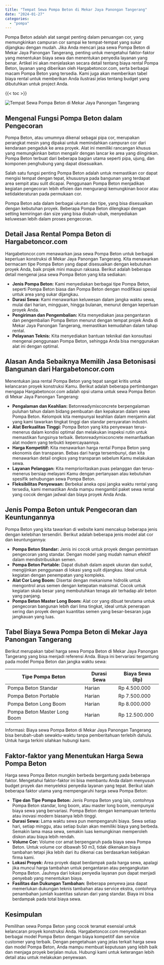 ```yaml
---
title: "Tempat Sewa Pompa Beton di Mekar Jaya Panongan Tangerang"
date: "2024-01-27"
categories: 
  - "pompa"
---
```




Pompa Beton adalah alat sangat penting dalam penuangan cor, yang memungkinkan campuran cor sampai ke tempat-tempat yang sukar dijangkau dengan mudah. Jika Anda mencari jasa sewa Pompa Beton di Mekar Jaya Panongan Tangerang, penting untuk mengetahui faktor-faktor yang menentukan biaya sewa dan menentukan penyedia layanan yang benar. Artikel ini akan menjelaskan secara detail tentang biaya rental Pompa Beton, layanan yang diberikan oleh Hargabetoncor.com, serta berbagai macam Pompa Beton yang tersedia. Kami juga akan memberikan tabel biaya rental untuk memberikan Anda ilustrasi jelas tentang budget yang dibutuhkan untuk project Anda.

{{< toc >}}

![Tempat Sewa Pompa Beton di Mekar Jaya Panongan Tangerang](https://hargareadymixid.github.io/pompa/concrete-pump%20(6).png)

## Mengenal Fungsi Pompa Beton dalam Pengecoran

Pompa Beton, atau umumnya dikenal sebagai pipa cor, merupakan perangkat mesin yang dipakai untuk memindahkan campuran cor dari kendaraan pengaduk ke area proyek. Alat ini memiliki rancangan khusus yang memungkinkan beton mengalir dengan lancar ke area yang diinginkan. Pompa Beton terbuat dari beberapa bagian utama seperti pipa, ujung, dan komponen penghubung yang dapat disesuaikan.

Salah satu fungsi penting Pompa Beton adalah untuk memastikan cor dapat mengisi tempat dengan tepat, khususnya pada bangunan yang terdapat area sempit atau sulit dicapai. Penggunaan Pompa Beton menjadikan kegiatan pengecoran lebih efisien dan mengurangi kemungkinan bocor atau ketidakteraturan pada permukaan cor.

Pompa Beton ada dalam berbagai ukuran dan tipe, yang bisa disesuaikan dengan kebutuhan proyek. Beberapa Pompa Beton dilengkapi dengan setting kemiringan dan size yang bisa diubah-ubah, menyediakan keluwesan lebih dalam proses pengecoran.

## Detail Jasa Rental Pompa Beton di Hargabetoncor.com

Hargabetoncor.com menawarkan jasa sewa Pompa Beton untuk berbagai keperluan konstruksi di Mekar Jaya Panongan Tangerang. Kita menawarkan bermacam tipe Pompa Beton yang dapat disesuaikan dengan kebutuhan proyek Anda, baik projek mini maupun raksasa. Berikut adalah beberapa detail mengenai jasa sewa Pompa Beton yang kita sediakan:

- **Jenis Pompa Beton:** Kami menyediakan berbagai tipe Pompa Beton, seperti Pompa Beton biasa dan Pompa Beton dengan modifikasi spesial untuk area yang sukar dijangkau.
- **Durasi Sewa:** Kami menawarkan keluwesan dalam jangka waktu sewa, mulai dari harian, mingguan, hingga bulanan, menurut dengan keperluan proyek Anda.
- **Pengiriman dan Pengembalian:** Kita menyediakan jasa pengantaran dan pengembalian Pompa Beton menurut dengan tempat projek Anda di Mekar Jaya Panongan Tangerang, memastikan kemudahan dalam tahap rental.
- **Pelayanan Teknis:** Kita menyediakan bantuan teknikal dan konsultasi mengenai penggunaan Pompa Beton, sehingga Anda bisa menggunakan alat ini dengan optimal.

## Alasan Anda Sebaiknya Memilih Jasa Betonisasi Bangunan dari Hargabetoncor.com

Menentukan jasa rental Pompa Beton yang tepat sangat kritis untuk kelancaran proyek konstruksi Kamu. Berikut adalah beberapa pertimbangan mengapa Hargabetoncor.com adalah opsi utama untuk sewa Pompa Beton di Mekar Jaya Panongan Tangerang:

- **Pengalaman dan Keahlian:** Betonreadymixconcrete berpengalaman puluhan tahun dalam bidang pembuatan dan kepakaran dalam sewa Pompa Beton. Kelompok kita mempunyai keahlian dalam menjamin alat yang kami tawarkan tingkat tinggi dan standar persyaratan industri.
- **Alat Berkualitas Tinggi:** Pompa Beton yang kita penyewaan terus-menerus dalam kondisi optimal dan melakukan inspeksi rutin untuk memastikan fungsinya terbaik. Betonreadymixconcrete memanfaatkan alat modern yang terbukti kepercayaannya.
- **Harga Kompetitif:** Kita menawarkan harga rental Pompa Beton yang ekonomis dan transparan. Bebas dari harga tersembunyi, dan kita menawarkan detail ongkos yang transparan sebelum Kamu melakukan sewa.
- **Layanan Pelanggan:** Kita memprioritaskan puas pelanggan dan terus-menerus bersiap melayani Kamu dengan pertanyaan atau kebutuhan spesifik sehubungan sewa Pompa Beton.
- **Fleksibilitas Penyewaan:** Berbekal aneka opsi jangka waktu rental yang tersedia, kami memastikan Anda mampu mengambil paket sewa rental yang cocok dengan jadwal dan biaya proyek Anda Anda.

## Jenis Pompa Beton untuk Pengecoran dan Keuntungannya

Pompa Beton yang kita tawarkan di website kami mencakup beberapa jenis dengan kelebihan tersendiri. Berikut adalah beberapa jenis model alat cor dan keuntungannya:

- **Pompa Beton Standar:** Jenis ini cocok untuk proyek dengan permintaan pengecoran yang standar. Dengan model yang mudah namun efektif dalam mendistribusikan semen.
- **Pompa Beton Portable:** Dapat diubah dalam aspek ukuran dan sudut, mengijinkan penggunaan di lokasi yang sulit dijangkau. Ideal untuk kegiatan dengan penempatan yang kompleks.
- **Alat Cor Long Boom:** Disertai dengan mekanisme hidrolik untuk mengontrol arus semen dengan ketepatan maksimal. Cocok untuk kegiatan skala besar yang membutuhkan tenaga alir terhadap alir beton yang panjang.
- **Pompa Beton Master Long Boom:** Alat cor yang dibuat terutama untuk pengecoran bangunan lebih dari lima tingkat, ideal untuk penerapan sering dan proyek dengan kuantitas semen yang besar-besaran juga jangkauan yang luas.

## Tabel Biaya Sewa Pompa Beton di Mekar Jaya Panongan Tangerang

Berikut merupakan tabel harga sewa Pompa Beton di Mekar Jaya Panongan Tangerang yang bisa menjadi referensi Anda. Biaya ini bervariasi tergantung pada model Pompa Beton dan jangka waktu sewa:

| Tipe Pompa Beton | Durasi Sewa | Biaya Sewa (Rp) |
| --- | --- | --- |
| Pompa Beton Standar | Harian | Rp 4.500.000 |
| Pompa Beton Portable | Harian | Rp 7.500.000 |
| Pompa Beton Long Boom | Harian | Rp 8.000.000 |
| Pompa Beton Master Long Boom | Harian | Rp 12.500.000 |

Informasi: Biaya sewa Pompa Beton di Mekar Jaya Panongan Tangerang bisa berubah-ubah sewaktu-waktu tanpa pemberitahuan terlebih dahulu. Untuk harga terkini silahkan hubungi kami.

## Faktor-faktor yang Menentukan Harga Sewa Pompa Beton

Harga sewa Pompa Beton mungkin berbeda bergantung pada beberapa faktor. Mengetahui faktor-faktor ini bisa membantu Anda dalam menyusun budget proyek dan menyeleksi penyedia layanan yang tepat. Berikut ialah beberapa faktor utama yang mempengaruhi harga sewa Pompa Beton:

- **Tipe dan Tipe Pompa Beton:** Jenis Pompa Beton yang lain, contohnya Pompa Beton standar, long boom, atau master long boom, mempunyai biaya sewa yang bervariasi. Pompa Beton dengan kemampuan tertentu atau inovasi modern biasanya lebih tinggi.
- **Durasi Sewa:** Lama waktu sewa pun mempengaruhi biaya. Sewa setiap hari, setiap minggu, atau setiap bulan akan memiliki biaya yang berbeda. Semakin lama masa sewa, semakin luas kemungkinan memperoleh diskon atau biaya lebih rendah.
- **Volume Cor:** Volume cor amat berpengaruh pada biaya sewa Pompa Beton. Untuk volume cor dibawah 50 m3, tidak dikenakan biaya tambahan tetapi jika lebih dari itu dikenai cas berdasarkan kebijakan firma kami.
- **Lokasi Proyek:** Area proyek dapat berdampak pada harga sewa, apalagi jika muncul harga tambahan untuk pengantaran atau pengangkutan Pompa Beton. Jauhnya dari lokasi penyedia layanan pun dapat menjadi penyebab yang menentukan biaya.
- **Fasilitas dan Dukungan Tambahan:** Beberapa penyewa jasa dapat memerlukan dukungan teknis tambahan atau service ekstra, contohnya penambahan jumlah kuantitas saluran dari yang standar. Biaya ini bisa berdampak pada total biaya sewa.

## Kesimpulan

Pemilihan sewa Pompa Beton yang cocok teramat esensial untuk kelancaran proyek konstruksi Anda. Hargabetoncor.com menyediakan berbagai model Pompa Beton dengan biaya kompetitif dan service customer yang terbaik. Dengan pengetahuan yang jelas terkait harga sewa dan model Pompa Beton, Anda mampu membuat keputusan yang lebih baik dan menjaga proyek berjalan mulus. Hubungi kami untuk keterangan lebih detail atau untuk melakukan penyewaan.
